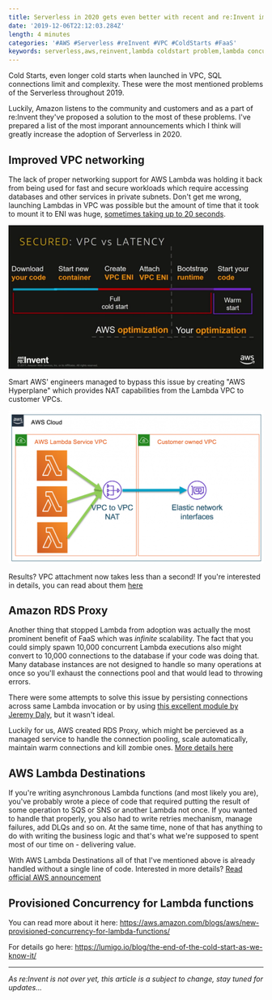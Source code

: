 ```yaml
---
title: Serverless in 2020 gets even better with recent and re:Invent improvements for AWS Lambda - cold starts are finally gone
date: '2019-12-06T22:12:03.284Z'
length: 4 minutes
categories: '#AWS #Serverless #reInvent #VPC #ColdStarts #FaaS'
keywords: serverless,aws,reinvent,lambda coldstart problem,lambda concurrency,aws lambda,lambda in vpc,lambda rds,lambda destinations,faas
---
```


Cold Starts, even longer cold starts when launched in VPC, SQL connections limit and complexity. These were the most mentioned problems of the Serverless throughout 2019.

Luckily, Amazon listens to the community and customers and as a part of re:Invent they've proposed a solution to the most of these problems. I've prepared a list of the most imporant announcements which I think will greatly increase the adoption of Serverless in 2020.

## Improved VPC networking

The lack of proper networking support for AWS Lambda was holding it back from being used for fast and secure workloads which require accessing databases and other services in private subnets. Don't get me wrong, launching Lambdas in VPC was possible but the amount of time that it took to mount it to ENI was huge, [sometimes taking up to 20 seconds](https://www.freecodecamp.org/news/lambda-vpc-cold-starts-a-latency-killer-5408323278dd/).

![Lambda in VPC](lambda-in-vpc.png 'Lambda in VPC')

Smart AWS' engineers managed to bypass this issue by creating "AWS Hyperplane" which provides NAT capabilities from the Lambda VPC to customer VPCs. 

![hyperplane](hyperplane.png 'hyperplane')

Results? VPC attachment now takes less than a second! If you're interested in details, you can read about them [here](https://aws.amazon.com/blogs/compute/announcing-improved-vpc-networking-for-aws-lambda-functions/)

## Amazon RDS Proxy

Another thing that stopped Lambda from adoption was actually the most prominent benefit of FaaS which was _infinite_ scalability. The fact that you could simply spawn 10,000 concurrent Lambda executions also might convert to 10,000 connections to the database if your code was doing that. Many database instances are not designed to handle so many operations at once so you'll exhaust the connections pool and that would lead to throwing errors. 

There were some attempts to solve this issue by persisting connections across same Lambda invocation or by using [this excellent module by Jeremy Daly](https://www.jeremydaly.com/serverless-mysql-at-scale/), but it wasn't ideal.

Luckily for us, AWS created RDS Proxy, which might be percieved as a managed service to handle the connection pooling, scale automatically, maintain warm connections and kill zombie ones. [More details here](https://aws.amazon.com/blogs/compute/using-amazon-rds-proxy-with-aws-lambda/)

## AWS Lambda Destinations

If you're writing asynchronous Lambda functions (and most likely you are), you've probably wrote a piece of code that required putting the result of some operation to SQS or SNS or another Lambda not once. If you wanted to handle that properly, you also had to write retries mechanism, manage failures, add DLQs and so on. At the same time, none of that has anything to do with writing the business logic and that's what we're supposed to spent most of our time on - delivering value.

With AWS Lambda Destinations all of that I've mentioned above is already handled without a single line of code. Interested in more details? [Read official AWS announcement](https://aws.amazon.com/blogs/compute/introducing-aws-lambda-destinations/)

## Provisioned Concurrency for Lambda functions

You can read more about it here: https://aws.amazon.com/blogs/aws/new-provisioned-concurrency-for-lambda-functions/

For details go here: https://lumigo.io/blog/the-end-of-the-cold-start-as-we-know-it/

<hr />

_As re:Invent is not over yet, this article is a subject to change, stay tuned for updates..._

